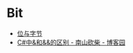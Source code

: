 # Bit

- [位与字节](https://zhidao.baidu.com/question/129897423.html)
- [C#中&amp;和&amp;&amp;的区别 - 南山砍柴 - 博客园](https://www.cnblogs.com/dlyedu/p/7643911.html)
